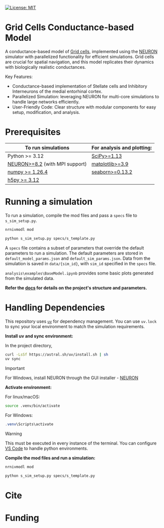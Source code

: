 [![License: MIT](https://img.shields.io/badge/License-MIT-yellow.svg)](https://opensource.org/licenses/MIT)

# Grid Cells Conductance-based Model
A conductance-based model of [Grid cells](https://en.wikipedia.org/wiki/Grid_cell), implemented using the [NEURON](https://www.neuron.yale.edu/) simulator with parallelized functionality for efficient simulations. Grid cells are crucial for spatial navigation, and this model replicates their dynamics with biologically realistic conductances.

Key Features:
- Conductance-based implementation of Stellate cells and Inhibitory Interneurons of the medial entorhinal cortex.
- Parallelized Simulation: leveraging NEURON for multi-core simulations to handle large networks efficiently.
- User-Friendly Code: Clear structure with modular components for easy setup, modification, and analysis.

# Prerequisites

| To run simulations  | For analysis and plotting: |
| ------------- | ------------- |
| Python >= 3.12  | [SciPy>=1.13](https://scipy.org/install/)   |
| [NEURON>=8.2](https://nrn.readthedocs.io/en/latest/index.html) (with MPI support)  | [matplotlib>=3.9](https://matplotlib.org/stable/) |
|[numpy >= 1.26.4](https://numpy.org/install/)|[seaborn>=0.13.2](https://seaborn.pydata.org/installing.html) |
|[h5py >= 3.12](https://docs.h5py.org/en/latest/build.html)||



# Running a simulation
To run a simulation, compile the mod files and pass a `specs` file to `s_sim_setup.py`.

```bash
nrnivmodl mod
```

```bash
python s_sim_setup.py specs/s_template.py
```

A `specs` file contains a subset of parameters that override the default parameters to run a simulation. The default parameters are stored in `default_model_params.json` and `default_sim_params.json`. Data from the simulation is saved in `data/{sim_id}`, with `sim_id` specified in the `specs` file.

`analysis\examples\BaseModel.ipynb` provides some basic plots generated from the simulated data.

**Refer the [docs](https://inayath-sh.github.io/GridCellsCond/) for details on the project's structure and parameters.**

# Handling Dependencies
This repository uses [`uv`](https://github.com/astral-sh/uv) for dependency management. You can use `uv.lock` to 
sync your local environment to match the simulation requirements.

**Install uv and sync environment:**

In the project directory,

```bash
curl -LsSf https://astral.sh/uv/install.sh | sh
uv sync
```
> [!IMPORTANT]
> For Windows, install NEURON through the GUI installer - [NEURON](https://nrn.readthedocs.io/en/latest/index.html)

**Activate environment:**

For linux/macOS:

```bash
source .venv/bin/activate
```
For Windows:

```powershell
.venv\Scripts\activate
```
> [!WARNING]
> This must be executed in every instance of the terminal. You can configure [VS Code](https://code.visualstudio.com/docs/python/environments) to handle python environments.

**Compile the mod files and run a simulation:**

```bash
nrnivmodl mod
```

```bash
python s_sim_setup.py specs/s_template.py
```

# Cite
# Funding
